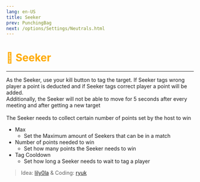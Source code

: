 ```yaml
---
lang: en-US
title: Seeker
prev: PunchingBag
next: /options/Settings/Neutrals.html
---
```


# <font color="#ffaa00">🔎 <b>Seeker</b></font> <Badge text="Evil" type="tip" vertical="middle"/>
---

As the Seeker, use your kill button to tag the target. If Seeker tags wrong player a point is deducted and if Seeker tags correct player a point will be added.<br>
Additionally, the Seeker will not be able to move for 5 seconds after every meeting and after getting a new target<br><br>
The Seeker needs to collect certain number of points set by the host to win
* Max
  * Set the Maximum amount of Seekers that can be in a match
* Number of points needed to win
  * Set how many points the Seeker needs to win
* Tag Cooldown
  * Set how long a Seeker needs to wait to tag a player

> Idea: [lily0la](#) & Coding: [ryuk](#)